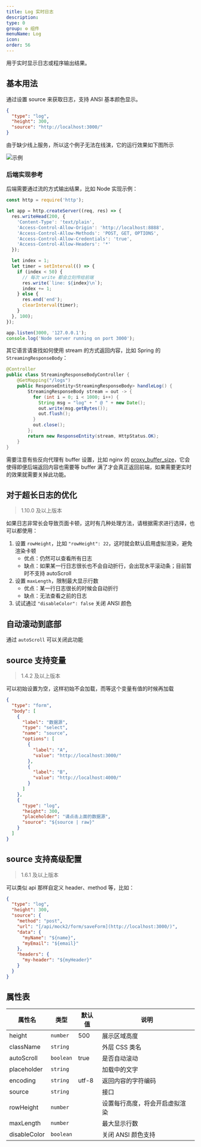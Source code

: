 ```yaml
---
title: Log 实时日志
description:
type: 0
group: ⚙ 组件
menuName: Log
icon:
order: 56
---
```


用于实时显示日志或程序输出结果。

## 基本用法

通过设置 source 来获取日志，支持 ANSI 基本颜色显示。

```json
{
  "type": "log",
  "height": 300,
  "source": "http://localhost:3000/"
}
```

由于缺少线上服务，所以这个例子无法在线演，它的运行效果如下图所示

![示例](https://suda.cdn.bcebos.com/images%2Famis%2Flog.gif)

### 后端实现参考

后端需要通过流的方式输出结果，比如 Node 实现示例：

```javascript
const http = require('http');

let app = http.createServer((req, res) => {
  res.writeHead(200, {
    'Content-Type': 'text/plain',
    'Access-Control-Allow-Origin': 'http://localhost:8888',
    'Access-Control-Allow-Methods': 'POST, GET, OPTIONS',
    'Access-Control-Allow-Credentials': 'true',
    'Access-Control-Allow-Headers': '*'
  });

  let index = 1;
  let timer = setInterval(() => {
    if (index < 50) {
      // 每次 write 都会立刻传给前端
      res.write(`line: ${index}\n`);
      index += 1;
    } else {
      res.end('end');
      clearInterval(timer);
    }
  }, 100);
});

app.listen(3000, '127.0.0.1');
console.log('Node server running on port 3000');
```

其它语言请查找如何使用 stream 的方式返回内容，比如 Spring 的 `StreamingResponseBody`：

```java
@Controller
public class StreamingResponseBodyController {
    @GetMapping("/logs")
    public ResponseEntity<StreamingResponseBody> handleLog() {
        StreamingResponseBody stream = out -> {
          for (int i = 0; i < 1000; i++) {
            String msg = "log" + " @ " + new Date();
            out.write(msg.getBytes());
            out.flush();
          }
          out.close();
        };
        return new ResponseEntity(stream, HttpStatus.OK);
    }
}
```

需要注意有些反向代理有 buffer 设置，比如 nginx 的 [proxy_buffer_size](https://nginx.org/en/docs/http/ngx_http_proxy_module.html#proxy_buffer_size)，它会使得即便后端返回内容也需要等 buffer 满了才会真正返回前端，如果需要更实时的效果就需要关掉此功能。

## 对于超长日志的优化

> 1.10.0 及以上版本

如果日志非常长会导致页面卡顿，这时有几种处理方法，请根据需求进行选择，也可以都使用：

1. 设置 `rowHeight`，比如 `"rowHeight": 22`，这时就会默认启用虚拟渲染，避免渲染卡顿
   - 优点：仍然可以查看所有日志
   - 缺点：如果某一行日志很长也不会自动折行，会出现水平滚动条；目前暂时不支持 autoScroll
2. 设置 `maxLength`，限制最大显示行数
   - 优点：某一行日志很长的时候会自动折行
   - 缺点：无法查看之前的日志
3. 试试通过 `"disableColor": false` 关闭 ANSI 颜色

## 自动滚动到底部

通过 `autoScroll` 可以关闭此功能

## source 支持变量

> 1.4.2 及以上版本

可以初始设置为空，这样初始不会加载，而等这个变量有值的时候再加载

```json
{
  "type": "form",
  "body": [
    {
      "label": "数据源",
      "type": "select",
      "name": "source",
      "options": [
        {
          "label": "A",
          "value": "http://localhost:3000/"
        },
        {
          "label": "B",
          "value": "http://localhost:4000/"
        }
      ]
    },
    {
      "type": "log",
      "height": 300,
      "placeholder": "请点击上面的数据源",
      "source": "${source | raw}"
    }
  ]
}
```

## source 支持高级配置

> 1.6.1 及以上版本

可以类似 api 那样自定义 header、method 等，比如：

```json
{
  "type": "log",
  "height": 300,
  "source": {
    "method": "post",
    "url": "[/api/mock2/form/saveForm](http://localhost:3000/)",
    "data": {
      "myName": "${name}",
      "myEmail": "${email}"
    },
    "headers": {
      "my-header": "${myHeader}"
    }
  }
}
```

## 属性表

| 属性名       | 类型      | 默认值 | 说明                           |
| ------------ | --------- | ------ | ------------------------------ |
| height       | `number`  | 500    | 展示区域高度                   |
| className    | `string`  |        | 外层 CSS 类名                  |
| autoScroll   | `boolean` | true   | 是否自动滚动                   |
| placeholder  | `string`  |        | 加载中的文字                   |
| encoding     | `string`  | utf-8  | 返回内容的字符编码             |
| source       | `string`  |        | 接口                           |
| rowHeight    | `number`  |        | 设置每行高度，将会开启虚拟渲染 |
| maxLength    | `number`  |        | 最大显示行数                   |
| disableColor | `boolean` |        | 关闭 ANSI 颜色支持             |

